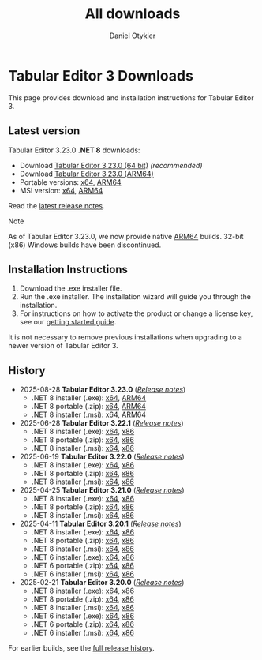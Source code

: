 ﻿---
uid: downloads
title: All downloads
author: Daniel Otykier
updated: 2025-08-28
---
# Tabular Editor 3 Downloads

This page provides download and installation instructions for Tabular Editor 3.

## Latest version

Tabular Editor 3.23.0 **.NET 8** downloads:

- Download [Tabular Editor 3.23.0 (64 bit)](https://cdn.tabulareditor.com/files/TabularEditor.3.23.0.Installer.x64.Net8.exe) *(recommended)*
- Download [Tabular Editor 3.23.0 (ARM64)](https://cdn.tabulareditor.com/files/TabularEditor.3.23.0.Installer.ARM64.Net8.exe)
- Portable versions: [x64](https://cdn.tabulareditor.com/files/TabularEditor.3.23.0.x64.Net8.zip), [ARM64](https://cdn.tabulareditor.com/files/TabularEditor.3.23.0.ARM64.Net8.zip)
- MSI version: [x64](https://cdn.tabulareditor.com/files/TabularEditor.3.23.0.x64.Net8.msi), [ARM64](https://cdn.tabulareditor.com/files/TabularEditor.3.23.0.ARM64.Net8.msi)

Read the [latest release notes](release-notes/3_23_0.md).

> [!NOTE]
> As of Tabular Editor 3.23.0, we now provide native [ARM64](https://learn.microsoft.com/en-us/windows/arm/overview) builds. 32-bit (x86) Windows builds have been discontinued.

## Installation Instructions

1. Download the .exe installer file.
2. Run the .exe installer. The installation wizard will guide you through the installation.
3. For instructions on how to activate the product or change a license key, see our [getting started guide](xref:getting-started).

It is not necessary to remove previous installations when upgrading to a newer version of Tabular Editor 3.

## History

- 2025-08-28 **Tabular Editor 3.23.0** (*[Release notes](release-notes/3_23_0.md)*)
  - .NET 8 installer (.exe): [x64](https://cdn.tabulareditor.com/files/TabularEditor.3.23.0.Installer.x64.Net8.exe), [ARM64](https://cdn.tabulareditor.com/files/TabularEditor.3.23.0.Installer.ARM64.Net8.exe)
  - .NET 8 portable (.zip): [x64](https://cdn.tabulareditor.com/files/TabularEditor.3.23.0.x64.Net8.zip), [ARM64](https://cdn.tabulareditor.com/files/TabularEditor.3.23.0.ARM64.Net8.zip)
  - .NET 8 installer (.msi): [x64](https://cdn.tabulareditor.com/files/TabularEditor.3.23.0.x64.Net8.msi), [ARM64](https://cdn.tabulareditor.com/files/TabularEditor.3.23.0.ARM64.Net8.msi)
- 2025-06-28 **Tabular Editor 3.22.1** (*[Release notes](release-notes/3_22_1.md)*)
  - .NET 8 installer (.exe): [x64](https://cdn.tabulareditor.com/files/TabularEditor.3.22.1.Installer.x64.Net8.exe), [x86](https://cdn.tabulareditor.com/files/TabularEditor.3.22.1.Installer.x86.Net8.exe)
  - .NET 8 portable (.zip): [x64](https://cdn.tabulareditor.com/files/TabularEditor.3.22.1.x64.Net8.zip), [x86](https://cdn.tabulareditor.com/files/TabularEditor.3.22.1.x86.Net8.zip)
  - .NET 8 installer (.msi): [x64](https://cdn.tabulareditor.com/files/TabularEditor.3.22.1.x64.Net8.msi), [x86](https://cdn.tabulareditor.com/files/TabularEditor.3.22.1.x86.Net8.msi)
- 2025-06-19 **Tabular Editor 3.22.0** (*[Release notes](release-notes/3_22_0.md)*)
  - .NET 8 installer (.exe): [x64](https://cdn.tabulareditor.com/files/TabularEditor.3.22.0.Installer.x64.Net8.exe), [x86](https://cdn.tabulareditor.com/files/TabularEditor.3.22.0.Installer.x86.Net8.exe)
  - .NET 8 portable (.zip): [x64](https://cdn.tabulareditor.com/files/TabularEditor.3.22.0.x64.Net8.zip), [x86](https://cdn.tabulareditor.com/files/TabularEditor.3.22.0.x86.Net8.zip)
  - .NET 8 installer (.msi): [x64](https://cdn.tabulareditor.com/files/TabularEditor.3.22.0.x64.Net8.msi), [x86](https://cdn.tabulareditor.com/files/TabularEditor.3.22.0.x86.Net8.msi)
- 2025-04-25 **Tabular Editor 3.21.0** (*[Release notes](release-notes/3_21_0.md)*)
  - .NET 8 installer (.exe): [x64](https://cdn.tabulareditor.com/files/TabularEditor.3.21.0.Installer.x64.Net8.exe), [x86](https://cdn.tabulareditor.com/files/TabularEditor.3.21.0.Installer.x86.Net8.exe)
  - .NET 8 portable (.zip): [x64](https://cdn.tabulareditor.com/files/TabularEditor.3.21.0.x64.Net8.zip), [x86](https://cdn.tabulareditor.com/files/TabularEditor.3.21.0.x86.Net8.zip)
  - .NET 8 installer (.msi): [x64](https://cdn.tabulareditor.com/files/TabularEditor.3.21.0.x64.Net8.msi), [x86](https://cdn.tabulareditor.com/files/TabularEditor.3.21.0.x86.Net8.msi)
- 2025-04-11 **Tabular Editor 3.20.1** (*[Release notes](release-notes/3_20_1.md)*)
  - .NET 8 installer (.exe): [x64](https://cdn.tabulareditor.com/files/TabularEditor.3.20.1.Installer.x64.Net8.exe), [x86](https://cdn.tabulareditor.com/files/TabularEditor.3.20.1.Installer.x86.Net8.exe)
  - .NET 8 portable (.zip): [x64](https://cdn.tabulareditor.com/files/TabularEditor.3.20.1.x64.Net8.zip), [x86](https://cdn.tabulareditor.com/files/TabularEditor.3.20.1.x86.Net8.zip)
  - .NET 8 installer (.msi): [x64](https://cdn.tabulareditor.com/files/TabularEditor.3.20.1.x64.Net8.msi), [x86](https://cdn.tabulareditor.com/files/TabularEditor.3.20.1.x86.Net8.msi)
  - .NET 6 installer (.exe): [x64](https://cdn.tabulareditor.com/files/TabularEditor.3.20.1.Installer.x64.exe), [x86](https://cdn.tabulareditor.com/files/TabularEditor.3.20.1.Installer.x86.exe)
  - .NET 6 portable (.zip): [x64](https://cdn.tabulareditor.com/files/TabularEditor.3.20.1.x64.zip), [x86](https://cdn.tabulareditor.com/files/TabularEditor.3.20.1.x86.zip)
  - .NET 6 installer (.msi): [x64](https://cdn.tabulareditor.com/files/TabularEditor.3.20.1.x64.msi), [x86](https://cdn.tabulareditor.com/files/TabularEditor.3.20.1.x86.msi)
- 2025-02-21 **Tabular Editor 3.20.0** (*[Release notes](release-notes/3_20_0.md)*)
  - .NET 8 installer (.exe): [x64](https://cdn.tabulareditor.com/files/TabularEditor.3.20.0.Installer.x64.Net8.exe), [x86](https://cdn.tabulareditor.com/files/TabularEditor.3.20.0.Installer.x86.Net8.exe)
  - .NET 8 portable (.zip): [x64](https://cdn.tabulareditor.com/files/TabularEditor.3.20.0.x64.Net8.zip), [x86](https://cdn.tabulareditor.com/files/TabularEditor.3.20.0.x86.Net8.zip)
  - .NET 8 installer (.msi): [x64](https://cdn.tabulareditor.com/files/TabularEditor.3.20.0.x64.Net8.msi), [x86](https://cdn.tabulareditor.com/files/TabularEditor.3.20.0.x86.Net8.msi)
  - .NET 6 installer (.exe): [x64](https://cdn.tabulareditor.com/files/TabularEditor.3.20.0.Installer.x64.exe), [x86](https://cdn.tabulareditor.com/files/TabularEditor.3.20.0.Installer.x86.exe)
  - .NET 6 portable (.zip): [x64](https://cdn.tabulareditor.com/files/TabularEditor.3.20.0.x64.zip), [x86](https://cdn.tabulareditor.com/files/TabularEditor.3.20.0.x86.zip)
  - .NET 6 installer (.msi): [x64](https://cdn.tabulareditor.com/files/TabularEditor.3.20.0.x64.msi), [x86](https://cdn.tabulareditor.com/files/TabularEditor.3.20.0.x86.msi)

For earlier builds, see the [full release history](release-history.md).
